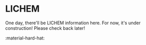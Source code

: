 # LICHEM

One day, there'll be LICHEM information here.
For now, it's under construction!
Please check back later!

:material-hard-hat:
